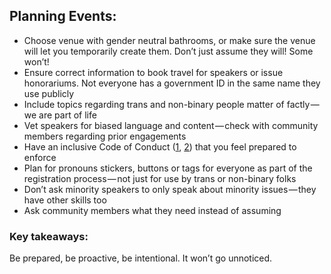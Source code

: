 


## Planning Events:

* Choose venue with gender neutral bathrooms, or make sure the venue will let you temporarily create them. Don’t just assume they will! Some won’t!
* Ensure correct information to book travel for speakers or issue honorariums. Not everyone has a government ID in the same name they use publicly
* Include topics regarding trans and non-binary people matter of factly — we are part of life
* Vet speakers for biased language and content — check with community members regarding prior engagements
* Have an inclusive Code of Conduct ([1](https://donutjs.club/conduct/), [2](https://www.recurse.com/code-of-conduct)) that you feel prepared to enforce
* Plan for pronouns stickers, buttons or tags for everyone as part of the registration process — not just for use by trans or non-binary folks
* Don’t ask minority speakers to only speak about minority issues — they have other skills too
* Ask community members what they need instead of assuming

### Key takeaways:
Be prepared, be proactive, be intentional. It won’t go unnoticed.
